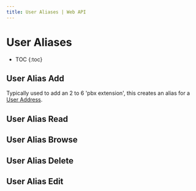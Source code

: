 ```yaml
---
title: User Aliases | Web API
---
```


# User Aliases

* TOC
{:toc}


## User Alias Add

Typically used to add an 2 to 6 'pbx extension', this creates an alias for a [User Address](../User-Addresses).

## User Alias Read

## User Alias Browse

## User Alias Delete

## User Alias Edit

